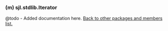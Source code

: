 ### (m) sjl.stdlib.Iterator
@todo - Added documentation here.
[Back to other packages and members list.](#other-packages-and-members)
